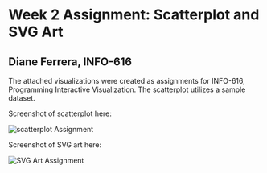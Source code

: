 
Week 2 Assignment: Scatterplot and SVG Art
==========================================

Diane Ferrera, INFO-616
-----------------------

The attached visualizations were created as assignments for INFO-616, Programming Interactive Visualization.
The scatterplot utilizes a sample dataset.


Screenshot of scatterplot here:

![scatterplot Assignment](/df-scatterplot.png "Week 2: Scatterplot")


Screenshot of SVG art here:

![SVG Art Assignment](/df-svgs.png "Week 2: SVG Art")